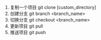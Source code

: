 1. 复制一个项目
    git clone <URL> [custom_directory]
2. 创建分支
    git branch <branch_name>
3. 切换分支
    git checkout <branch_name>
4. 更新项目
    git pull
5. 推送项目
    git push
